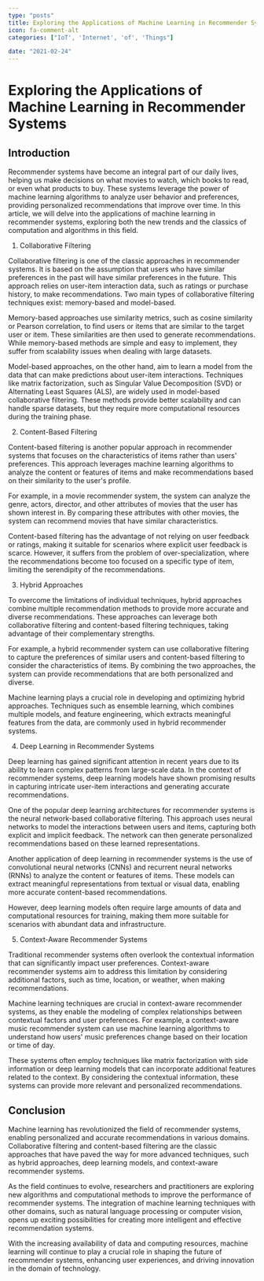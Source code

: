 ```yaml
---
type: "posts"
title: Exploring the Applications of Machine Learning in Recommender Systems
icon: fa-comment-alt
categories: ["IoT', 'Internet', 'of', 'Things"]

date: "2021-02-24"
---
```




# Exploring the Applications of Machine Learning in Recommender Systems

## Introduction

Recommender systems have become an integral part of our daily lives, helping us make decisions on what movies to watch, which books to read, or even what products to buy. These systems leverage the power of machine learning algorithms to analyze user behavior and preferences, providing personalized recommendations that improve over time. In this article, we will delve into the applications of machine learning in recommender systems, exploring both the new trends and the classics of computation and algorithms in this field.

1. Collaborative Filtering

Collaborative filtering is one of the classic approaches in recommender systems. It is based on the assumption that users who have similar preferences in the past will have similar preferences in the future. This approach relies on user-item interaction data, such as ratings or purchase history, to make recommendations. Two main types of collaborative filtering techniques exist: memory-based and model-based.

Memory-based approaches use similarity metrics, such as cosine similarity or Pearson correlation, to find users or items that are similar to the target user or item. These similarities are then used to generate recommendations. While memory-based methods are simple and easy to implement, they suffer from scalability issues when dealing with large datasets.

Model-based approaches, on the other hand, aim to learn a model from the data that can make predictions about user-item interactions. Techniques like matrix factorization, such as Singular Value Decomposition (SVD) or Alternating Least Squares (ALS), are widely used in model-based collaborative filtering. These methods provide better scalability and can handle sparse datasets, but they require more computational resources during the training phase.

2. Content-Based Filtering

Content-based filtering is another popular approach in recommender systems that focuses on the characteristics of items rather than users' preferences. This approach leverages machine learning algorithms to analyze the content or features of items and make recommendations based on their similarity to the user's profile.

For example, in a movie recommender system, the system can analyze the genre, actors, director, and other attributes of movies that the user has shown interest in. By comparing these attributes with other movies, the system can recommend movies that have similar characteristics.

Content-based filtering has the advantage of not relying on user feedback or ratings, making it suitable for scenarios where explicit user feedback is scarce. However, it suffers from the problem of over-specialization, where the recommendations become too focused on a specific type of item, limiting the serendipity of the recommendations.

3. Hybrid Approaches

To overcome the limitations of individual techniques, hybrid approaches combine multiple recommendation methods to provide more accurate and diverse recommendations. These approaches can leverage both collaborative filtering and content-based filtering techniques, taking advantage of their complementary strengths.

For example, a hybrid recommender system can use collaborative filtering to capture the preferences of similar users and content-based filtering to consider the characteristics of items. By combining the two approaches, the system can provide recommendations that are both personalized and diverse.

Machine learning plays a crucial role in developing and optimizing hybrid approaches. Techniques such as ensemble learning, which combines multiple models, and feature engineering, which extracts meaningful features from the data, are commonly used in hybrid recommender systems.

4. Deep Learning in Recommender Systems

Deep learning has gained significant attention in recent years due to its ability to learn complex patterns from large-scale data. In the context of recommender systems, deep learning models have shown promising results in capturing intricate user-item interactions and generating accurate recommendations.

One of the popular deep learning architectures for recommender systems is the neural network-based collaborative filtering. This approach uses neural networks to model the interactions between users and items, capturing both explicit and implicit feedback. The network can then generate personalized recommendations based on these learned representations.

Another application of deep learning in recommender systems is the use of convolutional neural networks (CNNs) and recurrent neural networks (RNNs) to analyze the content or features of items. These models can extract meaningful representations from textual or visual data, enabling more accurate content-based recommendations.

However, deep learning models often require large amounts of data and computational resources for training, making them more suitable for scenarios with abundant data and infrastructure.

5. Context-Aware Recommender Systems

Traditional recommender systems often overlook the contextual information that can significantly impact user preferences. Context-aware recommender systems aim to address this limitation by considering additional factors, such as time, location, or weather, when making recommendations.

Machine learning techniques are crucial in context-aware recommender systems, as they enable the modeling of complex relationships between contextual factors and user preferences. For example, a context-aware music recommender system can use machine learning algorithms to understand how users' music preferences change based on their location or time of day.

These systems often employ techniques like matrix factorization with side information or deep learning models that can incorporate additional features related to the context. By considering the contextual information, these systems can provide more relevant and personalized recommendations.

## Conclusion

Machine learning has revolutionized the field of recommender systems, enabling personalized and accurate recommendations in various domains. Collaborative filtering and content-based filtering are the classic approaches that have paved the way for more advanced techniques, such as hybrid approaches, deep learning models, and context-aware recommender systems.

As the field continues to evolve, researchers and practitioners are exploring new algorithms and computational methods to improve the performance of recommender systems. The integration of machine learning techniques with other domains, such as natural language processing or computer vision, opens up exciting possibilities for creating more intelligent and effective recommendation systems.

With the increasing availability of data and computing resources, machine learning will continue to play a crucial role in shaping the future of recommender systems, enhancing user experiences, and driving innovation in the domain of technology.
